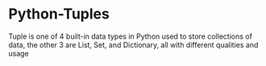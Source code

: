 # Python-Tuples
Tuple is one of 4 built-in data types in Python used to store collections of data, the other 3 are List, Set, and Dictionary, all with different qualities and usage

